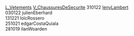 [L_Vetements](notes/equipements/L_Vetements.md) [V_ChaussuresDeSecurite](notes/equipements/vetements/V_ChaussuresDeSecurite.md) 310122 [lenyLambert](notes/utilisateurs/beneficiaires/lenyLambert.md)\
030122 julienEberhard\
131221 loïcRossero\
251021 edgarCostaQuiala\
281019 ilanWoarden